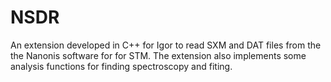 # NSDR
An extension developed in C++ for Igor to read SXM and DAT files from the the Nanonis software for for STM. The extension also implements some analysis functions for finding spectroscopy and fiting. 
